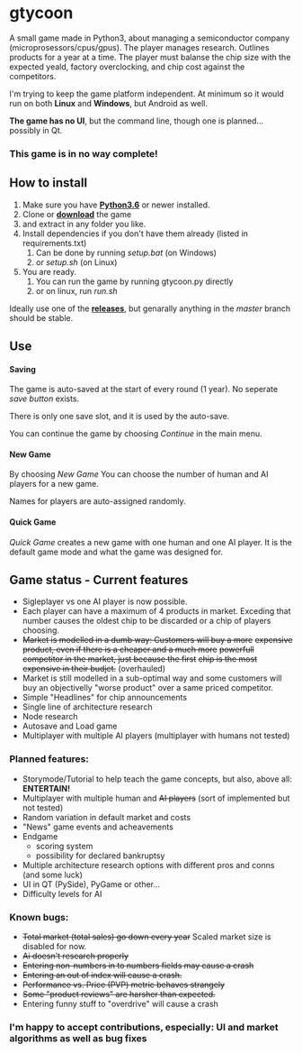 # gtycoon
A small game made in Python3, about managing a semiconductor company (microprosessors/cpus/gpus).
The player manages research. Outlines products for a year at a time. The player must balanse the 
chip size with the expected yeald, factory overclocking, and chip cost against the competitors.

I'm trying to keep the game platform independent. At minimum so it would run on both **Linux** and 
**Windows**, but Android as well.

**The game has no UI**, but the command line, though one is planned... possibly in Qt.

### This game is in no way complete!

## How to install 

 1. Make sure you have **[Python3.6](https://www.python.org/downloads/)** or newer installed.
 2. Clone or **[download](https://github.com/JValtteri/gtycoon/archive/master.zip)** the game 
 3. and extract in any folder you like.
 4. Install dependencies if you don't have them already (listed in requirements.txt)
     1. Can be done by running *setup.bat* (on Windows) 
     2. or *setup.sh* (on Linux)
 5. You are ready. 
     1. You can run the game by running gtycoon.py directly 
     2. or on linux, run *run.sh*
     
Ideally use one of the **[releases](https://github.com/JValtteri/gtycoon/releases/)**, but genarally anything in the *master* branch should be stable.

## Use

#### Saving
The game is auto-saved at the start of every round (1 year). No seperate *save button* exists.

There is only one save slot, and it is used by the auto-save. 

You can continue the game by choosing *Continue* in the main menu.

#### New Game
By choosing *New Game* You can choose the number of human and AI players for a new game.

Names for players are auto-assigned randomly.

#### Quick Game 
*Quick Game* creates a new game with one human and one AI player. It is the default game mode and what the game was designed for.

## Game status - Current features

 - Sigleplayer vs one AI player is now possible.
 - Each player can have a maximum of 4 products in market.
   Exceding that number causes the oldest chip to be discarded
   or a chip of players choosing.
 - ~~Market is modelled in a dumb way: Customers will buy a more~~
   ~~expensive product, even if there is a cheaper and a much more~~
   ~~powerfull competitor in the market, just because the first~~
   ~~chip is the most expensive in their budjet.~~ (overhauled)
 - Market is still modelled in a sub-optimal way and some customers
   will buy an objectivelly "worse product" over a same priced 
   competitor.
 - Simple "Headlines" for chip announcements
 - Single line of architecture research
 - Node research
 - Autosave and Load game
 - Multiplayer with multiple AI players (multiplayer with humans not tested)

### Planned features:

 - Storymode/Tutorial to help teach the game concepts, but also, above all: **ENTERTAIN!**
 - Multiplayer with multiple human and ~~AI players~~ (sort of implemented but not tested)
 - Random variation in default market and costs
 - "News" game events and acheavements
 - Endgame 
   - scoring system
   - possibility for declared bankruptsy
 - Multiple architecture research options with different pros and conns (and some luck)
 - UI in QT (PySide), PyGame or other...
 - Difficulty levels for AI

### Known bugs:

 - ~~Total market (total sales) go down every year~~ Scaled market size is disabled for now.
 - ~~Ai doesn't research properly~~
 - ~~Entering non-numbers in to numbers fields may cause a crash~~
 - ~~Entering an out of index will cause a crash.~~
 - ~~Performance vs. Price (PVP) metric behaves strangely~~
 - ~~Some "product reviews" are harsher than expected.~~
 - Entering funny stuff to "overdrive" will cause a crash

### **I'm happy to accept contributions, especially: UI and market algorithms as well as bug fixes**

